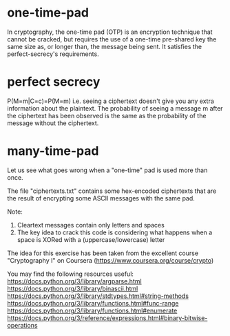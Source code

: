 # one-time-pad

In cryptography, the one-time pad (OTP) is an encryption technique that cannot be cracked, but requires the use of a one-time pre-shared key the same size as, or longer than, the message being sent. 
It satisfies the perfect-secrecy's requirements.

# perfect secrecy

P(M=m|C=c)=P(M=m) i.e. seeing a ciphertext doesn't give you any extra information about the plaintext. The probability of seeing a message m after the ciphertext has been observed is the same as the probability of the message without the ciphertext.

# many-time-pad

Let us see what goes wrong when a "one-time" pad is used more than once.

The file "ciphertexts.txt" contains some hex-encoded ciphertexts that are the result of encrypting some ASCII messages with the same pad.

Note:
1) Cleartext messages contain only letters and spaces
2) The key idea to crack this code is considering what happens when a space is XORed with a (uppercase/lowercase) letter

The idea for this exercise has been taken from the excellent course "Cryptography I" on Coursera (https://www.coursera.org/course/crypto)

You may find the following resources useful:
https://docs.python.org/3/library/argparse.html
https://docs.python.org/3/library/binascii.html
https://docs.python.org/3/library/stdtypes.html#string-methods
https://docs.python.org/3/library/functions.html#func-range
https://docs.python.org/3/library/functions.html#enumerate
https://docs.python.org/3/reference/expressions.html#binary-bitwise-operations



